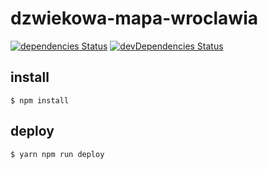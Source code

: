 # dzwiekowa-mapa-wroclawia
[![dependencies Status](https://david-dm.org/endziu/dzwiekowa-mapa/status.svg)](https://david-dm.org/endziu/dzwiekowa-mapa)
[![devDependencies Status](https://david-dm.org/endziu/dzwiekowa-mapa/dev-status.svg)](https://david-dm.org/endziu/dzwiekowa-mapa?type=dev)
## install
```
$ npm install
```
## deploy
```
$ yarn npm run deploy
```